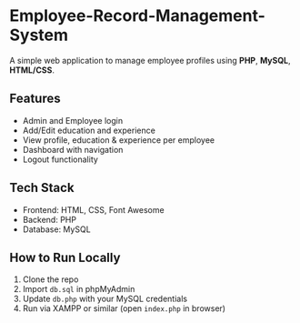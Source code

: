 # Employee-Record-Management-System

A simple web application to manage employee profiles using **PHP**, **MySQL**, **HTML/CSS**.

## Features

- Admin and Employee login
- Add/Edit education and experience
- View profile, education & experience per employee
- Dashboard with navigation
- Logout functionality

##  Tech Stack

- Frontend: HTML, CSS, Font Awesome
- Backend: PHP
- Database: MySQL

##  How to Run Locally

1. Clone the repo
2. Import `db.sql` in phpMyAdmin
3. Update `db.php` with your MySQL credentials
4. Run via XAMPP or similar (open `index.php` in browser)
